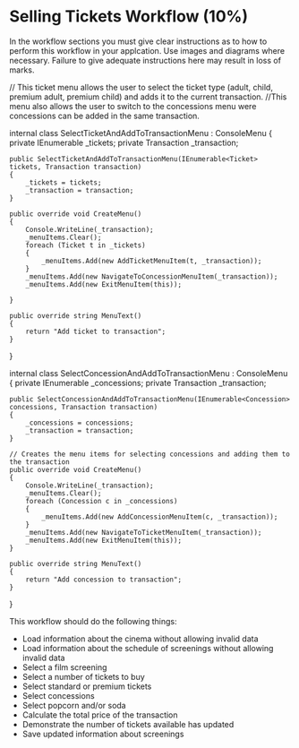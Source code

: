 # Selling Tickets Workflow (10%)

In the workflow sections you must give clear instructions as to how to perform this workflow in your applcation. Use images and diagrams where necessary. Failure to give adequate instructions here may result in loss of marks.

// This ticket menu allows the user to select the ticket type (adult, child, premium adult, premium child) and adds it to the current transaction.
//This menu also allows the user to switch to the concessions menu were concessions can be added in the same transaction.


internal class SelectTicketAndAddToTransactionMenu : ConsoleMenu
{
    private IEnumerable<Ticket> _tickets;
    private Transaction _transaction;

    public SelectTicketAndAddToTransactionMenu(IEnumerable<Ticket> tickets, Transaction transaction)
    {
        _tickets = tickets;
        _transaction = transaction;
    }

    public override void CreateMenu()
    {
        Console.WriteLine(_transaction);
        _menuItems.Clear();
        foreach (Ticket t in _tickets)
        {
            _menuItems.Add(new AddTicketMenuItem(t, _transaction));
        }
        _menuItems.Add(new NavigateToConcessionMenuItem(_transaction));
        _menuItems.Add(new ExitMenuItem(this));

    }

    public override string MenuText()
    {
        return "Add ticket to transaction";
    }
}


internal class SelectConcessionAndAddToTransactionMenu : ConsoleMenu
{
    private IEnumerable<Concession> _concessions;
    private Transaction _transaction;
   

    public SelectConcessionAndAddToTransactionMenu(IEnumerable<Concession> concessions, Transaction transaction)
    {
        _concessions = concessions;
        _transaction = transaction;
    }

    // Creates the menu items for selecting concessions and adding them to the transaction
    public override void CreateMenu()
    {
        Console.WriteLine(_transaction);
        _menuItems.Clear();
        foreach (Concession c in _concessions)
        {
            _menuItems.Add(new AddConcessionMenuItem(c, _transaction));
        }
        _menuItems.Add(new NavigateToTicketMenuItem(_transaction));
        _menuItems.Add(new ExitMenuItem(this));
    }

    public override string MenuText()
    {
        return "Add concession to transaction";
    }
    
}



This workflow should do the following things:

- Load information about the cinema without allowing invalid data
- Load information about the schedule of screenings without allowing invalid data
- Select a film screening
- Select a number of tickets to buy
- Select standard or premium tickets
- Select concessions
- Select popcorn and/or soda
- Calculate the total price of the transaction
- Demonstrate the number of tickets available has updated
- Save updated information about screenings


